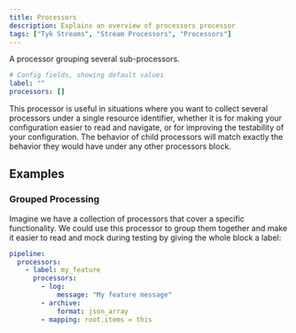 ```yaml
---
title: Processors
description: Explains an overview of processors processor
tags: ["Tyk Streams", "Stream Processors", "Processors"]
---
```


A processor grouping several sub-processors.

```yml
# Config fields, showing default values
label: ""
processors: []
```

This processor is useful in situations where you want to collect several processors under a single resource identifier, whether it is for making your configuration easier to read and navigate, or for improving the testability of your configuration. The behavior of child processors will match exactly the behavior they would have under any other processors block.

## Examples

### Grouped Processing

Imagine we have a collection of processors that cover a specific functionality. We could use this processor to group them together and make it easier to read and mock during testing by giving the whole block a label:

```yaml
pipeline:
  processors:
    - label: my_feature
      processors:
        - log:
            message: "My feature message"
        - archive:
            format: json_array
        - mapping: root.items = this
```
